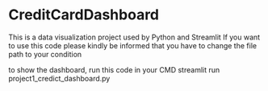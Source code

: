 # CreditCardDashboard

This is a data visualization project used by Python and Streamlit
If you want to use this code please kindly be informed that you have to change the file path to your condition

to show the dashboard, run this code in your CMD
streamlit run project1_credict_dashboard.py
